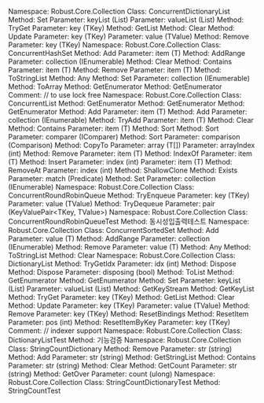 Namespace: Robust.Core.Collection
Class: ConcurrentDictionaryList
  Method: Set
    Parameter: keyList (List<TKey>)
    Parameter: valueList (List<TValue>)
  Method: TryGet
    Parameter: key (TKey)
  Method: GetList
  Method: Clear
  Method: Update
    Parameter: key (TKey)
    Parameter: value (TValue)
  Method: Remove
    Parameter: key (TKey)
Namespace: Robust.Core.Collection
Class: ConcurrentHashSet
  Method: Add
    Parameter: item (T)
  Method: AddRange
    Parameter: collection (IEnumerable<T>)
  Method: Clear
  Method: Contains
    Parameter: item (T)
  Method: Remove
    Parameter: item (T)
  Method: ToStringList
  Method: Any
  Method: Set
    Parameter: collection (IEnumerable<T>)
  Method: ToArray
  Method: GetEnumerator
  Method: GetEnumerator
Comment: // to use lock free
Namespace: Robust.Core.Collection
Class: ConcurrentList
  Method: GetEnumerator
  Method: GetEnumerator
  Method: GetEnumerator
  Method: Add
    Parameter: item (T)
  Method: Add
    Parameter: collection (IEnumerable<T>)
  Method: TryAdd
    Parameter: item (T)
  Method: Clear
  Method: Contains
    Parameter: item (T)
  Method: Sort
  Method: Sort
    Parameter: comparer (IComparer<T>)
  Method: Sort
    Parameter: comparison (Comparison<T>)
  Method: CopyTo
    Parameter: array (T[])
    Parameter: arrayIndex (int)
  Method: Remove
    Parameter: item (T)
  Method: IndexOf
    Parameter: item (T)
  Method: Insert
    Parameter: index (int)
    Parameter: item (T)
  Method: RemoveAt
    Parameter: index (int)
  Method: ShallowClone
  Method: Exists
    Parameter: match (Predicate<T>)
  Method: Set
    Parameter: collection (IEnumerable<T>)
Namespace: Robust.Core.Collection
Class: ConcurrentRoundRobinQueue
  Method: TryEnqueue
    Parameter: key (TKey)
    Parameter: value (TValue)
  Method: TryDequeue
    Parameter: pair (KeyValuePair<TKey, TValue>)
Namespace: Robust.Core.Collection
Class: ConcurrentRoundRobinQueueTest
  Method: 동시성입출력테스트
Namespace: Robust.Core.Collection
Class: ConcurrentSortedSet
  Method: Add
    Parameter: value (T)
  Method: AddRange
    Parameter: collection (IEnumerable<T>)
  Method: Remove
    Parameter: value (T)
  Method: Any
  Method: ToStringList
  Method: Clear
Namespace: Robust.Core.Collection
Class: DictionaryList
  Method: TryGetIdx
    Parameter: idx (int)
  Method: Dispose
  Method: Dispose
    Parameter: disposing (bool)
  Method: ToList
  Method: GetEnumerator
  Method: GetEnumerator
  Method: Set
    Parameter: keyList (List<TKey>)
    Parameter: valueList (List<TValue>)
  Method: GetKeyStream
  Method: GetKeyList
  Method: TryGet
    Parameter: key (TKey)
  Method: GetList
  Method: Clear
  Method: Update
    Parameter: key (TKey)
    Parameter: value (TValue)
  Method: Remove
    Parameter: key (TKey)
  Method: ResetBindings
  Method: ResetItem
    Parameter: pos (int)
  Method: ResetItemByKey
    Parameter: key (TKey)
Comment: // indexer support
Namespace: Robust.Core.Collection
Class: DictionaryListTest
  Method: 기능검증
Namespace: Robust.Core.Collection
Class: StringCountDictionary
  Method: Remove
    Parameter: str (string)
  Method: Add
    Parameter: str (string)
  Method: GetStringList
  Method: Contains
    Parameter: str (string)
  Method: Clear
  Method: GetCount
    Parameter: str (string)
  Method: GetOver
    Parameter: count (ulong)
Namespace: Robust.Core.Collection
Class: StringCountDictionaryTest
  Method: StringCountTest